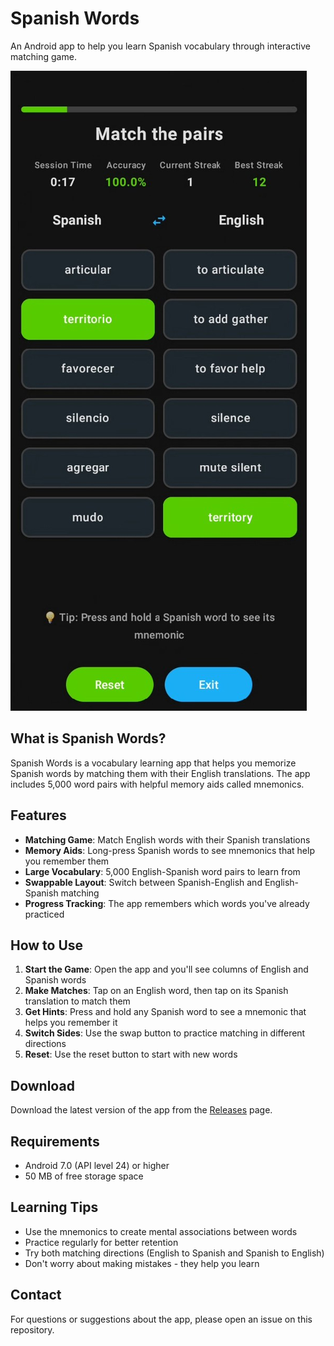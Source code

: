 # Spanish Words

An Android app to help you learn Spanish vocabulary through interactive matching game.

![Spanish Words App](screenshot.jpg)

## What is Spanish Words?

Spanish Words is a vocabulary learning app that helps you memorize Spanish words by matching them with their English translations. The app includes 5,000 word pairs with helpful memory aids called mnemonics.

## Features

- **Matching Game**: Match English words with their Spanish translations
- **Memory Aids**: Long-press Spanish words to see mnemonics that help you remember them
- **Large Vocabulary**: 5,000 English-Spanish word pairs to learn from
- **Swappable Layout**: Switch between Spanish-English and English-Spanish matching
- **Progress Tracking**: The app remembers which words you've already practiced


## How to Use

1. **Start the Game**: Open the app and you'll see columns of English and Spanish words
2. **Make Matches**: Tap on an English word, then tap on its Spanish translation to match them
3. **Get Hints**: Press and hold any Spanish word to see a mnemonic that helps you remember it
4. **Switch Sides**: Use the swap button to practice matching in different directions
5. **Reset**: Use the reset button to start with new words

## Download

Download the latest version of the app from the [Releases](https://github.com/roundyyy/Spanish_Words_Game/releases/tag/0.1) page.

## Requirements

- Android 7.0 (API level 24) or higher
- 50 MB of free storage space

## Learning Tips

- Use the mnemonics to create mental associations between words
- Practice regularly for better retention
- Try both matching directions (English to Spanish and Spanish to English)
- Don't worry about making mistakes - they help you learn

## Contact

For questions or suggestions about the app, please open an issue on this repository. 
